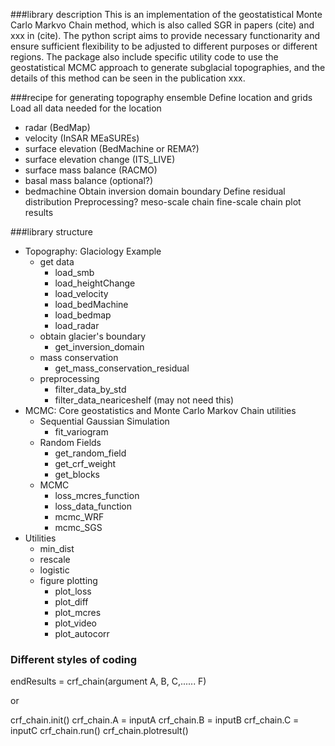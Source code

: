 ###library description
This is an implementation of the geostatistical Monte Carlo Markvo Chain method, which is also called SGR in papers (cite) and xxx in (cite). The python script aims to provide necessary functionarity and ensure sufficient flexibility to be adjusted to different purposes or different regions. The package also include specific utility code to use the geostatistical MCMC approach to generate subglacial topographies, and the details of this method can be seen in the publication xxx. 

###recipe for generating topography ensemble
Define location and grids
Load all data needed for the location
- radar (BedMap)
- velocity (InSAR MEaSUREs)
- surface elevation (BedMachine or REMA?)
- surface elevation change (ITS_LIVE)
- surface mass balance (RACMO)
- basal mass balance (optional?)
- bedmachine
Obtain inversion domain boundary
Define residual distribution
Preprocessing?
meso-scale chain
fine-scale chain
plot results


###library structure
- Topography: Glaciology Example
	- get data
		- load_smb
		- load_heightChange
		- load_velocity
		- load_bedMachine
		- load_bedmap
		- load_radar
	- obtain glacier's boundary
		- get_inversion_domain
	- mass conservation
		- get_mass_conservation_residual
	- preprocessing
		- filter_data_by_std
		- filter_data_neariceshelf (may not need this)
- MCMC: Core geostatistics and Monte Carlo Markov Chain utilities
	- Sequential Gaussian Simulation
		- fit_variogram
	- Random Fields
		- get_random_field
		- get_crf_weight
		- get_blocks
	- MCMC
		- loss_mcres_function
		- loss_data_function
		- mcmc_WRF
		- mcmc_SGS
- Utilities
	- min_dist
	- rescale
	- logistic
	- figure plotting
		- plot_loss
		- plot_diff
		- plot_mcres
		- plot_video
		- plot_autocorr
		
		
### Different styles of coding

endResults = crf_chain(argument A, B, C,...... F)

or 

crf_chain.init()
crf_chain.A = inputA
crf_chain.B = inputB
crf_chain.C = inputC
crf_chain.run()
crf_chain.plotresult()